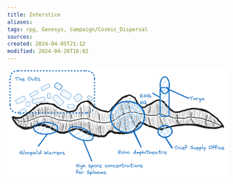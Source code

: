 ```yaml
---
title: Interstice
aliases: 
tags: rpg, Genesys, Campaign/Cosmic_Dispersal
sources:
created: 2024-04-05T21:12
modified: 2024-04-26T16:02
---
```


![Decuma_Worldbuilding](assets/Interstice.png)
